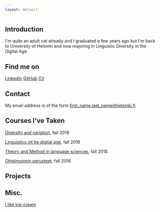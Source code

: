 ```yaml
---
layout: default
---
```


## Introduction

I'm quite an adult cat already and I graduated a few years ago but I'm 
back to University of Helsinki and now majoring in Linguistic Diversity 
in the Digital Age. 

## Find me on

[LinkedIn](https://www.linkedin.com/in/elena-china-kolehmainen-958673143/) 
[GitHub](https://github.com/Finitelanor)
[CV](https://github.com/Finitelanor/Finitelanor.github.io/blob/master/assets/documents/Elanor_CV.pdf)

## Contact

My email address is of the form first_name.last_name@helsinki.fi. 

## Courses I've Taken

[Diversity and 
variation](https://courses.helsinki.fi/en/lda-3102/124898249), fall 2018

[Linguistics int he 
digital age](https://courses.helsinki.fi/en/lda-3103/125889569), fall 
2018

[Theory and Method 
in language 
sciences](https://courses.helsinki.fi/en/lda-3101/124884457), fall
2018

[Ohjelmoinnin 
perusteet](https://courses.helsinki.fi/en/tkt10002/124961724), fall
2018

## Projects

## Misc. 

[I like 
ice-cream](https://www.google.com/search?client=safari&rls=en&q=ice-cream+wikipedia&ie=UTF-8&oe=UTF-8) 
